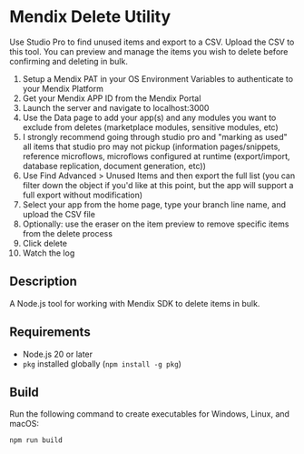 # Mendix Delete Utility
Use Studio Pro to find unused items and export to a CSV. Upload the CSV to this tool. You can preview and manage the items you wish to delete before confirming and deleting in bulk.

1. Setup a Mendix PAT in your OS Environment Variables to authenticate to your Mendix Platform
2. Get your Mendix APP ID from the Mendix Portal
3. Launch the server and navigate to localhost:3000
4. Use the Data page to add your app(s) and any modules you want to exclude from deletes (marketplace modules, sensitive modules, etc)
5. I strongly recommend going through studio pro and "marking as used" all items that studio pro may not pickup (information pages/snippets, reference microflows, microflows configured at runtime (export/import, database replication, document generation, etc))
6. Use Find Advanced > Unused Items and then export the full list (you can filter down the object if you'd like at this point, but the app will support a full export without modification)
7. Select your app from the home page, type your branch line name, and upload the CSV file
8. Optionally: use the eraser on the item preview to remove specific items from the delete process
9. Click delete
10. Watch the log

## Description
A Node.js tool for working with Mendix SDK to delete items in bulk.

## Requirements
- Node.js 20 or later
- `pkg` installed globally (`npm install -g pkg`)

## Build
Run the following command to create executables for Windows, Linux, and macOS:
```bash
npm run build
